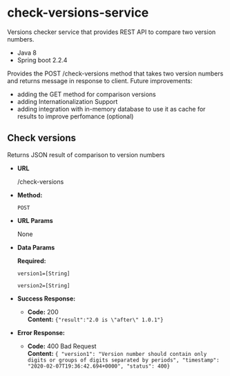 # check-versions-service

Versions checker service that provides REST API to compare two version numbers.
- Java 8
- Spring boot 2.2.4

Provides the POST /check-versions method that takes two version numbers and returns message in response to client.
Future improvements:
- adding the GET method for comparison versions
- adding Internationalization Support 
- adding integration with in-memory database to use it as cache for results to improve perfomance (optional)

**Check versions**
----
  Returns JSON result of comparison to version numbers
  
* **URL**

  /check-versions

* **Method:**
  
  `POST`
 
*  **URL Params**

   None

* **Data Params**

   **Required:**
 
   `version1=[String]`
  
   `version2=[String]`

* **Success Response:**

  * **Code:** 200 <br />
    **Content:** `{"result":"2.0 is \"after\" 1.0.1"}`
 
* **Error Response:**

  * **Code:** 400 Bad Request <br />
    **Content:** `{ "version1": "Version number should contain only digits or groups of digits separated by periods",
                    "timestamp": "2020-02-07T19:36:42.694+0000",
                     "status": 400}`



